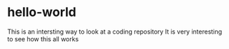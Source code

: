 # hello-world
This is an intersting way to look at a coding repository 
It is very interesting to see how this all works
